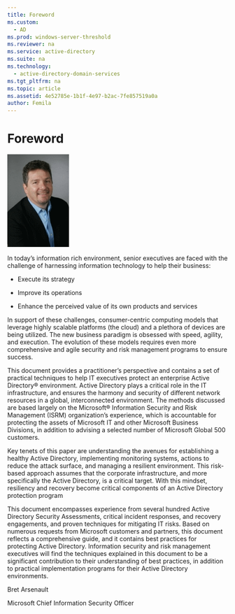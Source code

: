 ```yaml
---
title: Foreword
ms.custom: 
  - AD
ms.prod: windows-server-threshold
ms.reviewer: na
ms.service: active-directory
ms.suite: na
ms.technology: 
  - active-directory-domain-services
ms.tgt_pltfrm: na
ms.topic: article
ms.assetid: 4e52785e-1b1f-4e97-b2ac-7fe857519a0a
author: Femila
---
```

# Foreword
![](../Image/SAD_1.gif)  
  
In today’s information rich environment, senior executives are faced with the challenge of harnessing information technology to help their business:  
  
-   Execute its strategy  
  
-   Improve its operations  
  
-   Enhance the perceived value of its own products and services  
  
In support of these challenges, consumer\-centric computing models that leverage highly scalable platforms \(the cloud\) and a plethora of devices are being utilized. The new business paradigm is obsessed with speed, agility, and execution. The evolution of these models requires even more comprehensive and agile security and risk management programs to ensure success.  
  
This document provides a practitioner’s perspective and contains a set of practical techniques to help IT executives protect an enterprise Active Directory® environment. Active Directory plays a critical role in the IT infrastructure, and ensures the harmony and security of different network resources in a global, interconnected environment. The methods discussed are based largely on the Microsoft® Information Security and Risk Management \(ISRM\) organization’s experience, which is accountable for protecting the assets of Microsoft IT and other Microsoft Business Divisions, in addition to advising a selected number of Microsoft Global 500 customers.  
  
Key tenets of this paper are understanding the avenues for establishing a healthy Active Directory, implementing monitoring systems, actions to reduce the attack surface, and managing a resilient environment.  This risk\-based approach assumes that the corporate infrastructure, and more specifically the Active Directory, is a critical target.  With this mindset, resiliency and recovery become critical components of an Active Directory protection program  
  
This document encompasses experience from several hundred Active Directory Security Assessments, critical incident responses, and recovery engagements, and proven techniques for mitigating IT risks. Based on numerous requests from Microsoft customers and partners, this document reflects a comprehensive guide, and it contains best practices for protecting Active Directory. Information security and risk management executives will find the techniques explained in this document to be a significant contribution to their understanding of best practices, in addition to practical implementation programs for their Active Directory environments.  
  
Bret Arsenault  
  
Microsoft Chief Information Security Officer  
  
